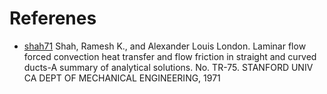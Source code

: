 # Referenes

* [shah71](shah71.pdf) Shah, Ramesh K., and Alexander Louis
  London. Laminar flow forced convection heat transfer and flow
  friction in straight and curved ducts-A summary of analytical
  solutions. No. TR-75. STANFORD UNIV CA DEPT OF MECHANICAL
  ENGINEERING, 1971
